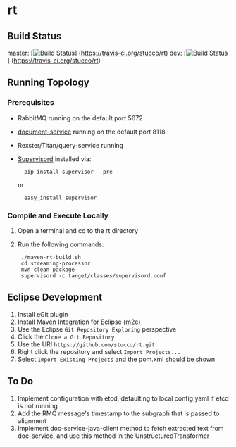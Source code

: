# rt

## Build Status

master: [![Build Status](https://travis-ci.org/stucco/rt.png?branch=master)]
(https://travis-ci.org/stucco/rt)
dev: [![Build Status](https://travis-ci.org/stucco/rt.png?branch=dev)]
(https://travis-ci.org/stucco/rt)

## Running Topology

### Prerequisites
* RabbitMQ running on the default port 5672
* [document-service](https://github.com/stucco/document-service) running on the default port 8118
* Rexster/Titan/query-service running
* [Supervisord](http://supervisord.org/introduction.html) installed via:

		pip install supervisor --pre
		
	or
		
		easy_install supervisor

### Compile and Execute Locally
1. Open a terminal and cd to the rt directory
2. Run the following commands:
	
		./maven-rt-build.sh
		cd streaming-processor
		mvn clean package
		supervisord -c target/classes/supervisord.conf

## Eclipse Development

1. Install eGit plugin
2. Install Maven Integration for Eclipse (m2e)
3. Use the Eclipse `Git Repository Exploring` perspective
4. Click the `Clone a Git Repository`
5. Use the URI `https://github.com/stucco/rt.git`
6. Right click the repository and select `Import Projects...`
7. Select `Import Existing Projects` and the pom.xml should be shown

## To Do

1. Implement configuration with etcd, defaulting to local config.yaml if etcd is not running
2. Add the RMQ message's timestamp to the subgraph that is passed to alignment
3. Implement doc-service-java-client method to fetch extracted text from doc-service, and use this method in the UnstructuredTransformer